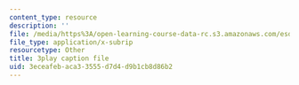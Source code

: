 ```yaml
---
content_type: resource
description: ''
file: /media/https%3A/open-learning-course-data-rc.s3.amazonaws.com/esd-290-special-topics-in-supply-chain-management-spring-2005/3eceafebaca33555d7d4d9b1cb8d86b2_uON1av7YiHw.srt
file_type: application/x-subrip
resourcetype: Other
title: 3play caption file
uid: 3eceafeb-aca3-3555-d7d4-d9b1cb8d86b2
---
```


